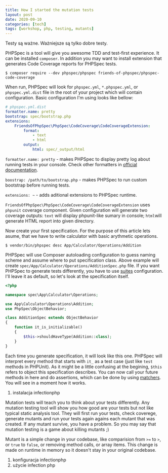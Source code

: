 ```yaml
---
title: How I started the mutation tests
layout: post
date: 2020-09-10
categories: [tech]
tags: [workshop, php, testing, mutants]
---
```


Testy są ważne. Ważniejsze są tylko dobre testy. 

PHPSpec is a tool will give you awesome TDD and test-first experience. It can be installed `composer`. In addition you may want to install extension that generates Code Coverage reports for PHPSpec tests. 

```
$ composer require --dev phpspec/phpspec friends-of-phpspec/phpspec-code-coverage
```

When run, PHPSpec will look for `phpspec.yml`, `*.phpspec.yml`, or `phpspec.yml.dist` file in the root of your project which will contain configuration. Basic configuration I'm using looks like bellow:

```yaml
# phpspec.yml.dist
formatter.name: pretty
bootstrap: spec/bootstrap.php
extensions:
    FriendsOfPhpSpec\PhpSpec\CodeCoverage\CodeCoverageExtension:
        format:
            - text
            - html
        output:
            html: spec/_output/html
```

`formatter.name: pretty` - makes PHPSpec to display pretty log about running tests in your console. Check other formatters in [official documentation](http://www.phpspec.net/en/stable/cookbook/configuration.html#formatter).

`boostrap: /path/to/bootstrap.php` - makes PHPSpec to run custom bootstrap before running tests.

`extensions: ~` - adds aditional extensions to PHPSpec runtime.

`FriendsOfPhpSpec\PhpSpec\CodeCoverage\CodeCoverageExtension` uses `phpunit` coverage component. Given configuration will generate two coverage outputs: `text` will display phpunit-like sumary in console; `html`will generate HTML report into given directory.

Now create your first specification. For the purpose of this article lets asume, that we have to write calculator with basic arythmetic operations.

```
$ vendor/bin/phpspec desc App/Calculator/Operations/Addition
```

PHPSpec will use Composer autoloading configuration to guess naming scheme and assume where to put specification class. Above example will create `spec/App/Calculator/Operations/AdditionSpec.php` file. If you want PHPSpec to generate tests differently, you have to use [suites](http://www.phpspec.net/en/stable/cookbook/configuration.html#psr-4) configuration. I'll leave it as default, so let's look at the specification itself.

```php
<?php

namespace spec\App\Calculator\Operations;

use App\Calculator\Operations\Addition;
use PhpSpec\ObjectBehavior;

class AdditionSpec extends ObjectBehavior
{
    function it_is_initializable()
    {
        $this->shouldHaveType(Addition::class);
    }
}
```

Each time you generate specification, it will look like this one. PHPSpec will interpret every method that starts with `it_` as a test case (just like `test` methods in PHPUnit). As it might be a little confusing at the begining, `$this` refers to object this specification describes. You can now call your future methods in here and do assertions, which can be done by using [matchers](http://www.phpspec.net/en/stable/cookbook/matchers.html). You will see in a moment how it works. 



1. instalacja infectionphp

Mutation tests will teach you to think about your tests differently. Any mutation testing tool will show you how good are your tests but not like typical static analysis tool. They will first run your tests, check coverege, generate mutants and run your tests again agains each mutant that was created. If any mutant survive, you have a problem. So you may say that mutation testing is a game about killing mutants ;)

Mutant is a simple change in your codebase, like comparision from `>=` to `>`, or `true` to `false`, or removing method calls, or array items. This change is made on runtime in memory so it doesn't stay in your original codebase. 

1. konfiguracja infectionphp
1. użycie infection php